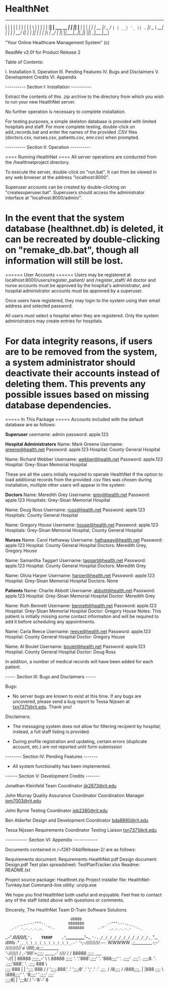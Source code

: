 # HealthNet 

  _    _            _ _   _     _   _      _
 | |  | |          | | | | |   | \ | |    | |
 | |__| | ___  __ _| | |_| |__ |  \| | ___| |_
 |  __  |/ _ \/ _` | | __| '_ \| . ` |/ _ \ __|
 | |  | |  __/ (_| | | |_| | | | |\  |  __/ |_
 |_|  |_|\___|\__,_|_|\__|_| |_|_| \_|\___|\__|

"Your Online Healthcare Management System" (c)

ReadMe v2.0f for Product Release 2

Table of Contents:

  I.    Installation
 II.    Operation
III.    Pending Features
 IV.    Bugs and Disclaimers
  V.    Development Credits
 VI.    Appendix


---------- Section I: Installation ----------

Extract the contents of this .zip archive to the directory from which you wish
to run your new HealthNet server.

No further operation is necessary to complete installation.

For testing purposes, a simple skeleton database is provided with limited
hospitals and staff. For more complete testing, double-click on add_records.bat
and enter the names of the provided .CSV files (doctors.csv, nurses.csv,
patients.csv, emr.csv) when prompted.

---------- Section II: Operation   ----------

==== Running HealthNet ====
All server operations are conducted from the /healthnetproject directory.

To execute the server, double-click on "run.bat". It can then be viewed in any
web browser at the address "localhost:8000".

Superuser accounts can be created by double-clicking on "createsuperuser.bat".
Superusers should access the administrator interface at "localhost:8000/admin/".

In the event that the system database (healthnet.db) is deleted, it can be
recreated by double-clicking on "remake_db.bat", though all information will still
be lost.
===========================

====== User Accounts ======
Users may be registered at localhost:8000/users/register_patient/ and /register_staff/
All doctor and nurse accounts must be approved by the hospital's administrator,
and hospital administrator accounts must be approved by a superuser.

Once users have registered, they may login to the system using their email
address and selected password.

All users must select a hospital when they are registered. Only the system
administrators may create entries for hospitals.

For data integrity reasons, if users are to be removed from the system, a system
administrator should deactivate their accounts instead of deleting them. This
prevents any possible issues based on missing database dependencies.
===========================

===== In This Package =====
Accounts included with the default database are as follows:

__Superuser__
username:   admin
password:   apple.123

__Hospital Administrators__
Name:       Mark Greene
Username:   greene@health.net
Password:   apple.123
Hospital:   County General Hospital

Name:       Richard Webber
Username:   webber@health.net
Password:   apple.123
Hospital:   Grey-Sloan Memorial Hospital

These are all the users initially required to operate HealthNet
If the option to load additional records from the provided .csv files was
chosen during installation, multiple other users will appear in the system:

__Doctors__
Name:       Meredith Grey
Username:   grey@health.net
Password:   apple.123
Hospitals:  Grey-Sloan Memorial Hospital

Name:       Doug Ross
Username:   ross@health.net
Password:   apple.123
Hospitals:  County General Hospital

Name:       Gregory House
Username:   house@health.net
Password:   apple.123
Hospitals:  Grey-Sloan Memorial Hospital, County General Hospital

__Nurses__
Name:       Carol Hathaway
Username:   hathaway@health.net
Password:   apple.123
Hospital:   County General Hospital
Doctors:    Meredith Grey, Gregory House

Name:       Samantha Taggart
Username:   taggart@health.net
Password:   apple.123
Hospital:   County General Hospital
Doctors:    Meredith Grey

Name:       Olivia Harper
Username:   harper@health.net
Password:   apple.123
Hospital:   Grey-Sloan Memorial Hospital
Doctors:    None

__Patients__
Name:       Charlie Abbott
Username:   abbott@health.net
Password:   apple.123
Hospital:   Grey-Sloan Memorial Hospital
Doctor:     Meredith Grey

Name:       Ruth Bennett
Username:   bennett@health.net
Password:   apple.123
Hospital:   Grey-Sloan Memorial Hospital
Doctor:     Gregory House
Notes:      This patient is initially missing some contact information and
            will be required to add it before scheduling any appointments.

Name:       Carla Reece
Username:   reece@health.net
Password:   apple.123
Hospital:   County General Hospital
Doctor:     Gregory House

Name:       Al Boulet
Username:   boulet@health.net
Password:   apple.123
Hospital:   County General Hospital
Doctor:     Doug Ross

In addition, a number of medical records will have been added for each patient.

----- Section III: Bugs and Disclaimers -----

Bugs:

*   No server bugs are known to exist at this time. If any bugs are uncovered,
    please send a bug report to Tessa Nijssen at txn7371@rit.edu. Thank you!

Disclaimers:

*   The messaging system does not allow for filtering recipient by hospital;
    instead, a full staff listing is provided.

*   During profile registration and updating, certain errors (duplicate
    account, etc.) are not reported until form submission


-------- Section IV: Pending Features -------

*   All system functionality has been implemented.

------ Section V: Development Credits -------

Jonathan Kleinfeld
Team Coordinator
jjk2673@rit.edu

John Murray
Quality Assurance Coordinator
Coordination Manager
jpm7003@rit.edu

John Byrne
Testing Coordinator
jpb2380@rit.edu

Ben Alderfer
Design and Development Coordinator
bda8890@rit.edu

Tessa Nijssen
Requirements Coordinator
Testing Liaison
txn7371@rit.edu

----------- Section VI: Appendix ------------

Documents contained in /~f261-04d/Release-2/
are as follows:

Requirements document:   Requirements-HealthNet.pdf
Design document:         Design.pdf
Test plan spreadsheet:   TestPlanTracker.xlsx
Readme:                  README.txt

Project source package:  Healthnet.zip
Project installer file:  HealthNet-Turnkey.bat
Command-line utility:    unzip.exe

We hope you find HealthNet both useful and enjoyable. Feel free to contact
any of the staff listed above with questions or comments.

Sincerely,
The HealthNet Team
D-Train Software Solutions

                                 d888b
          __,.---"""-.          8888888          .-"""---.,__
      _.-' ._._._._,_ `"-.      8888888      .-"` _,_._._._. '-._
,__.-' _/_/_/_/_/_/_/_/_,_`'.    Y888P    .'`_,_\_\_\_\_\_\_\_\_'-.__,
 `'-._/_/_/_/_/_/_/_/_/_/_/,_`"._ dWb _."`_,_\_\_\_\_\_\_\_\_\_\_.-'`
      '-;-/_/_/_/_/_/_/_/_/_.--. WWWWW .;;,_\_\_\_\_\_\_\_\_\-;-'
          /_/_/_/_/_/_/_/_//  e \IIIII;;a;;;\_\_\_\_\_\_\_\_\
            '-/_/_/_/_/_/ /   ,-'IIIII'=;;;;; \_\_\_\_\_\-'
                /_/_/_/_ /   /   88888   ;;;;; _\_\_\_\
                    '-/_/|   |   88888   ;;;;;\_\-'
                          \   \  88888  ;;;;;
                           '.  '.'888'.;;;;'
                             '.  '888;;;;'
                               '. .;;;;'
                                .;;;;'.
                              .;;;;8.  '.
                            .;;;;'888'.  '.
                           .;;;;  888  \   \
                           ;;;;   888  |   |
                           ';;;;  888  /   /
                            ';;;;.888.'  .'
                              ';;;;8'  .'
                                ';'  .'
                               .'  .;;;.
                              /   /8\;;;;
                             /   /888;;;;,
                             |   |888 ;;;;
                             \   \888;;;;'
                              '.  '8;;;;'
                                '.;;;;'
                                ;;;;` \
                               ;;;;8|  |
                               ';;;8/  /
                                '-'8'-'
                                   8
